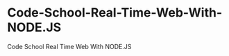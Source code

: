 Code-School-Real-Time-Web-With-NODE.JS
======================================

Code School Real Time Web With NODE.JS
